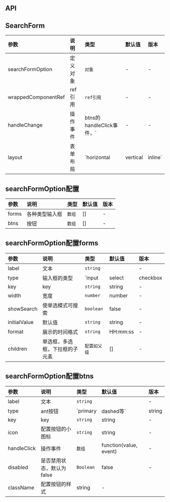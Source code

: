 ## API
## SearchForm
|参数|说明|类型|默认值|版本|
|:--|:--|:--|:--|:--|
|searchFormOption |定义对象| `对象` |-|-|
|wrappedComponentRef |ref引用| `ref引用` |-|-|
|handleChange|操作事件| btns的handleClick事件，` |-|-|
|layout |表单布局	| `horizontal|vertical|inline` |horizontal


## searchFormOption配置

|参数|说明|类型|默认值|版本|
|:--|:--|:--|:--|:--|
|forms |各种类型输入框| `数组` |[]|-|
|btns |按钮| `数组` |[]|-|

## searchFormOption配置forms

|参数|说明|类型|默认值|版本|
|:--|:--|:--|:--|:--|
|label |文本| `string` ||-|
|type |输入框的类型| `input|select|checkbox|radio|datePicker|rangePickerTime|||` |string|-|
|key |key| `string` |string|-|
|width |宽度| `number` |number	|-|
|showSearch |使单选模式可搜索| `boolean` |false|-|
|initialValue |默认值| `string` |string|-|
|format |展示的时间格式	| `string` |HH:mm:ss|-|
|children |单选框，多选框，下拉框的子元素| `配置如父级` |[]|-|

## searchFormOption配置btns

|参数|说明|类型|默认值|版本|
|:--|:--|:--|:--|:--|
|label |文本| `string` ||-|
|type |ant按钮| `primary|dashed等` |string|-|
|key |key| `string` |string|-|
|icon |配置按钮的小图标| `string` |string|-|
|handleClick |操作事件| `数组` |function(value, event)|-|
|disabled |是否禁用状态，默认为 false| `Boolean` |false|-|
|className|配置按钮的样式|string|-|
